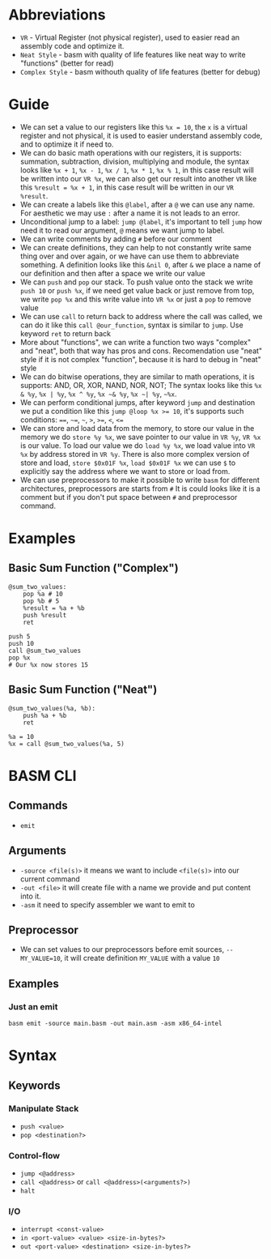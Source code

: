 # Abbreviations
- `VR` - Virtual Register (not physical register), used to easier read an assembly code and optimize it.
- `Neat Style` - basm with quality of life features like neat way to write "functions" (better for read)
- `Complex Style` - basm withouth quality of life features (better for debug)
# Guide
- We can set a value to our registers like this `%x = 10`, the `x` is a virtual register and not physical, it is used to easier understand assembly code, and to optimize it if need to.
- We can do basic math operations with our registers, it is supports: summation, subtraction, division, multiplying and module, the syntax looks like `%x + 1`, `%x - 1`, `%x / 1`, `%x * 1`, `%x % 1`, in this case result will be written into our `VR %x`, we can also get our result into another `VR` like this `%result = %x + 1`, in this case result will be written in our `VR %result`.
- We can create a labels like this `@label`, after a `@` we can use any name. For aesthetic we may use `:` after a name it is not leads to an error.
- Unconditional jump to a label: `jump @label`, it's important to tell `jump` how need it to read our argument, `@` means we want jump to label.
- We can write comments by adding `#` before our comment
- We can create definitions, they can help to not constantly write same thing over and over again, or we have can use them to abbreviate something. A definition looks like this `&nil 0`, after `&` we place a name of our definition and then after a space we write our value
- We can `push` and `pop` our stack. To push value onto the stack we write `push 10` or `push %x`, if we need get value back or just remove from top, we write `pop %x` and this write value into `VR %x` or just a `pop` to remove value
- We can use `call` to return back to address where the call was called, we can do it like this `call @our_function`, syntax is similar to `jump`. Use keyword `ret` to return back
- More about "functions", we can write a function two ways "complex" and "neat", both that way has pros and cons. Recomendation use "neat" style if it is not complex "function", because it is hard to debug in "neat" style
- We can do bitwise operations, they are similar to math operations, it is supports: AND, OR, XOR, NAND, NOR, NOT; The syntax looks like this `%x & %y`, `%x | %y`, `%x ^ %y`, `%x ~& %y`, `%x ~| %y`, `~%x`.
- We can perform conditional jumps, after keyword `jump` and destination we put a condition like this `jump @loop %x >= 10`, it's supports such conditions: `==`, `~=`, `~`, `>`, `>=`, `<`, `<=`
- We can store and load data from the memory, to store our value in the memory we do `store %y %x`, we save pointer to our value in `VR %y`, `VR %x` is our value. To load our value we do `load %y %x`, we load value into `VR %x` by address stored in `VR %y`. There is also more complex version of store and load, `store $0x01F %x`, `load $0x01F %x` we can use `$` to explicitly say the address where we want to store or load from.
- We can use preprocessors to make it possible to write `basm` for different architectures, preprocessors are starts from `#` It is could looks like it is a comment but if you don't put space between `#` and preprocessor command.
# Examples
## Basic Sum Function ("Complex")
```basm
@sum_two_values:
    pop %a # 10
    pop %b # 5
    %result = %a + %b
    push %result
    ret

push 5
push 10
call @sum_two_values
pop %x
# Our %x now stores 15
```
## Basic Sum Function ("Neat")
```basm
@sum_two_values(%a, %b):
    push %a + %b
    ret

%a = 10
%x = call @sum_two_values(%a, 5)
```
# BASM CLI
## Commands
- `emit`
## Arguments
- `-source <file(s)>` it means we want to include `<file(s)>` into our current command
- `-out <file>` it will create file with a name we provide and put content into it.
- `-asm` it need to specify assembler we want to emit to
## Preprocessor
- We can set values to our preprocessors before emit sources, `--MY_VALUE=10`, it will create definition `MY_VALUE` with a value `10`
## Examples
### Just an emit
`basm emit -source main.basm -out main.asm -asm x86_64-intel`

# Syntax
## Keywords
### Manipulate Stack
- `push <value>`
- `pop <destination?>`
### Control-flow
- `jump <@address>`
- `call <@address>` or `call <@address>(<arguments?>)`
- `halt`
### I/O
- `interrupt <const-value>`
- `in <port-value> <value> <size-in-bytes?>`
- `out <port-value> <destination> <size-in-bytes?>`